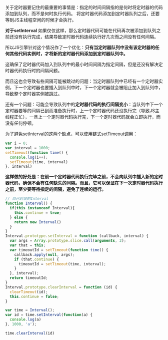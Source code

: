 关于定时器要记住的最重要的事情是：指定的时间间隔指的是何时将定时器的代码添加到队列，而不是何时执行代码。
将定时器代码添加到定时器队列之后，还要等到JS主线程空闲的时候才会执行。

**对于setInterval**
如果仅仅这样，那么定时器代码可能在代码再次被添加到队列之前还没有执行完成，结果导致定时器代码连续执行好几次而之间没有任何间隔。

所以JS引擎针对这个情况作了一个优化：**只有当定时器队列中没有该定时器的任何其他代码实例时，才将新的定时器代码添加到定时器队列中。**

这确保了定时器代码加入到队列中的最小时间间隔为指定间隔，但是还没有解决定时器代码执行时的间隔问题。

而且这也会导致有些间隔可能被跳过的问题：当定时器队列中已经有一个定时器实例，下一个定时器也要插入到队列中时，下一个定时器就会被阻止加入到队列中，导致整个定时器实例被跳过。



还有一个问题：可能会导致队列中的**定时器代码的执行间隔变小**：当队列中下一个定时器要等的间隔已到而准备执行时，上一个定时器代码还没执行完（导致JS主线程正忙），一旦上一个定时器代码执行完，下一个定时器代码就会立即执行，而没有任何停顿。



为了避免setInterval的这两个缺点，可以使用链式setTimeout调用：

```javascript
var i = 0;
var interval = 1000;
setTimeout(function time() {
  console.log(i++);
  setTimeout(time, interval)
}, interval)
```

**这样做的好处是：在前一个定时器代码执行完毕之前，不会向队列中插入新的定时器代码，确保不会有任何缺失的间隔。而且，它可以保证在下一次定时器代码执行之前，至少要等待指定的间隔，避免了连续的运行。**



```javascript
// 自己封装的Interval
function Interval() {
  if(this instanceof Interval){
    this.continue = true;
  } else {
    return new Interval()
  }
}
Interval.prototype.setInterval = function (callback, interval) {
  var args = Array.prototype.slice.call(arguments, 2);
  var that = this;
  var timeoutId = setTimeout(function time() {
    callback.apply(null, args);
    if (that.continue) {
      timeoutId = setTimeout(time, interval);
    }
  }, interval);
  return timeoutId;
}
Interval.prototype.clearInterval = function (id) {
  clearTimeout(id);
  this.continue = false;
}

var time = Interval();
var id = time.setInterval(function(a) {
  console.log(a)
}, 1000, 'a');

time.clearInterval(id)
```